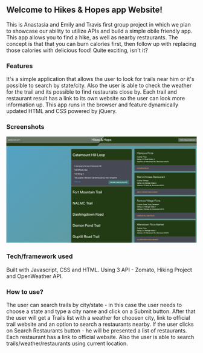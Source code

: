 ## Welcome to Hikes & Hopes app Website!

This is Anastasia and Emily and Travis first group project in which we plan to showcase our ability to utilize APIs and build a simple obile friendly app.
This app allows you to find a hike, as well as nearby restaurants. The concept is that that you can burn calories first, then follow up with replacing those calories with delicious food! Quite exciting, isn't it?

### Features
It's a simple application that allows the user to look for trails near him or it's possible to search by state/city. Also the user is able to check the weather for the trail and its possible to find restaurats close by. Each trail and restaurant result has a link to its own website so the user can look more information up. This app runs in the browser and feature dynamically updated HTML and CSS powered by jQuery.

### Screenshots

<img src="./assets/images/screen.png">

### Tech/framework used
Built with Javascript, CSS and HTML. Using 3 API - Zomato, Hiking Project and OpenWeather API.

### How to use?
The user can search trails by city/state - in this case the user needs to choose a state and type a city name and click on a Submit button. After that the user will get a Trails list with a weather for choosen city, link to official trail website and an option to search a restaurants nearby. If the user clicks on Search Restaurants button - he will be presented a list of restaurants. Each restaurant has a link to official website. Also the user is able to search trails/weather/restaurants using current location.
